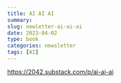 ```yaml
---
title: AI AI AI
summary: 
slug: newletter-ai-ai-ai
date: 2023-04-02
type: book
categories: newsletter
tags: [AI]
---
```


<https://2042.substack.com/p/ai-ai-ai>
